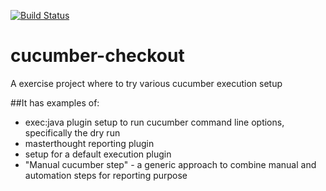 [![Build Status](https://travis-ci.org/dumitruc/cucumber-checkout.svg?branch=master)](https://travis-ci.org/dumitruc/cucumber-checkout)

# cucumber-checkout
A exercise project where to try various cucumber execution setup

##It has examples of:
* exec:java plugin setup to run cucumber command line options, specifically the dry run
* masterthought reporting plugin
* setup for a default execution plugin
* "Manual cucumber step" - a generic approach to combine manual and automation steps for reporting purpose
